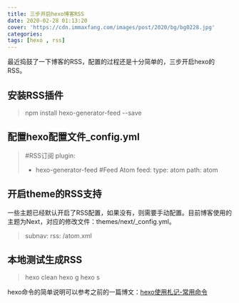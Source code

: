 ```yaml
---
title: 三步开启hexo博客RSS
date: 2020-02-28 01:13:20
cover: 'https://cdn.immaxfang.com/images/post/2020/bg/bg0228.jpg'
categories:
tags: [hexo , rss]
---
```




最近捣鼓了一下博客的RSS，配置的过程还是十分简单的，三步开启hexo的RSS。

## 安装RSS插件
> npm install hexo-generator-feed --save

<!-- more -->

## 配置hexo配置文件_config.yml

> #RSS订阅
> plugin:
> - hexo-generator-feed
> #Feed Atom
> feed:
> type: atom
> path: atom

## 开启theme的RSS支持

一些主题已经默认开启了RSS配置，如果没有，则需要手动配置。目前博客使用的主题为Next，对应的修改文件：themes/next/_config.yml。

> subnav:
> rss: /atom.xml

## 本地测试生成RSS

> hexo clean
> hexo g
> hexo s

hexo命令的简单说明可以参考之前的一篇博文：[hexo使用札记-常用命令](https://www.maxfang.me/2016/06/19/hexo-series-0/)

